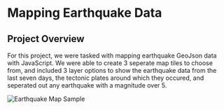 # Mapping Earthquake Data
## Project Overview
For this project, we were tasked with mapping earthquake GeoJson data with JavaScript. We were able to create 3 seperate map tiles to choose from, and included 3 layer options to show the earthquake data from the last seven days, the tectonic plates around which they occured, and seperated out any earthquake with a magnitude over 5.

![Earthquake Map Sample](resources/Earthquakes.png)